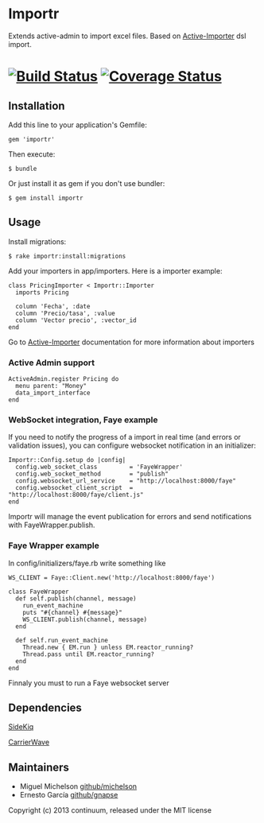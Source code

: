# Importr

Extends active-admin to import excel files. Based on [Active-Importer](https://github.com/continuum/active_importer) dsl import.

[![Build Status](https://secure.travis-ci.org/continuum/importr.png)](http://travis-ci.org/continuum/importr) [![Coverage Status](https://coveralls.io/repos/continuum/importr/badge.png)](https://coveralls.io/r/continuum/importr)
=======

## Installation

Add this line to your application's Gemfile:

    gem 'importr'

Then execute:

    $ bundle

Or just install it as gem if you don't use bundler:

    $ gem install importr

## Usage

Install migrations:

    $ rake importr:install:migrations

Add your importers in app/importers. Here is a importer example:

    class PricingImporter < Importr::Importer
      imports Pricing

      column 'Fecha', :date
      column 'Precio/tasa', :value
      column 'Vector precio', :vector_id
    end

Go to [Active-Importer](https://github.com/continuum/active_importer) documentation for more information about importers

### Active Admin support

    ActiveAdmin.register Pricing do
      menu parent: "Money"
      data_import_interface
    end


### WebSocket integration, Faye example

If you need to notify the progress of a import in real time (and
errors or validation issues), you can configure websocket notification
in an initializer:


    Importr::Config.setup do |config|
      config.web_socket_class         = 'FayeWrapper'
      config.web_socket_method        = "publish"
      config.websocket_url_service    = "http://localhost:8000/faye"
      config.websocket_client_script  = "http://localhost:8000/faye/client.js"
    end

Importr will manage the event publication for errors and send notifications with FayeWrapper.publish.

### Faye Wrapper example

In config/initializers/faye.rb write something like

    WS_CLIENT = Faye::Client.new('http://localhost:8000/faye')

    class FayeWrapper
      def self.publish(channel, message)
        run_event_machine
        puts "#{channel} #{message}"
        WS_CLIENT.publish(channel, message)
      end

      def self.run_event_machine
        Thread.new { EM.run } unless EM.reactor_running?
        Thread.pass until EM.reactor_running?
      end
    end

Finnaly you must to run a Faye websocket server

## Dependencies

[SideKiq](https://github.com/mperham/sidekiq)

[CarrierWave](https://github.com/carrierwaveuploader/carrierwave)

## Maintainers
* Miguel Michelson [github/michelson](https://github.com/michelson)
* Ernesto García [github/gnapse](https://github.com/gnapse)

Copyright (c) 2013 continuum, released under the MIT license
